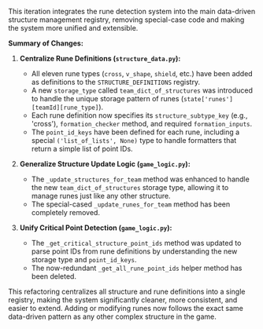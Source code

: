 This iteration integrates the rune detection system into the main data-driven structure management registry, removing special-case code and making the system more unified and extensible.

**Summary of Changes:**

1.  **Centralize Rune Definitions (`structure_data.py`):**
    *   All eleven rune types (`cross`, `v_shape`, `shield`, etc.) have been added as definitions to the `STRUCTURE_DEFINITIONS` registry.
    *   A new `storage_type` called `team_dict_of_structures` was introduced to handle the unique storage pattern of runes (`state['runes'][teamId][rune_type]`).
    *   Each rune definition now specifies its `structure_subtype_key` (e.g., 'cross'), `formation_checker` method, and required `formation_inputs`.
    *   The `point_id_keys` have been defined for each rune, including a special `('list_of_lists', None)` type to handle formatters that return a simple list of point IDs.

2.  **Generalize Structure Update Logic (`game_logic.py`):**
    *   The `_update_structures_for_team` method was enhanced to handle the new `team_dict_of_structures` storage type, allowing it to manage runes just like any other structure.
    *   The special-cased `_update_runes_for_team` method has been completely removed.

3.  **Unify Critical Point Detection (`game_logic.py`):**
    *   The `_get_critical_structure_point_ids` method was updated to parse point IDs from rune definitions by understanding the new storage type and `point_id_keys`.
    *   The now-redundant `_get_all_rune_point_ids` helper method has been deleted.

This refactoring centralizes all structure and rune definitions into a single registry, making the system significantly cleaner, more consistent, and easier to extend. Adding or modifying runes now follows the exact same data-driven pattern as any other complex structure in the game.